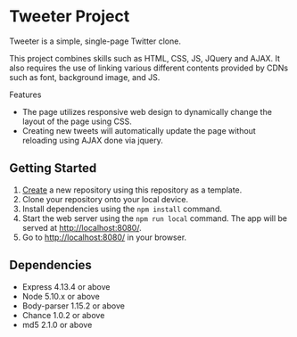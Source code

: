 # Tweeter Project

Tweeter is a simple, single-page Twitter clone.

This project combines skills such as HTML, CSS, JS, JQuery and AJAX. It also requires the use of linking various different contents provided by CDNs such as font, background image, and JS.

Features
- The page utilizes responsive web design to dynamically change the layout of the page using CSS.
- Creating new tweets will automatically update the page without reloading using AJAX done via jquery.

## Getting Started

1. [Create](https://docs.github.com/en/repositories/creating-and-managing-repositories/creating-a-repository-from-a-template) a new repository using this repository as a template.
2. Clone your repository onto your local device.
3. Install dependencies using the `npm install` command.
3. Start the web server using the `npm run local` command. The app will be served at <http://localhost:8080/>.
4. Go to <http://localhost:8080/> in your browser.

## Dependencies

- Express 4.13.4 or above
- Node 5.10.x or above
- Body-parser 1.15.2 or above
- Chance 1.0.2 or above
- md5 2.1.0 or above